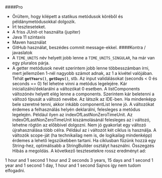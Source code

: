 ####Pro
- Örültem, hogy kilépett a statikus metódusok köréből és példánymetódusokkal dolgozik.
- Írt teszteseteket.
- A friss JUnit-ot használta (jupiter)
- Java 11 szintaxis
- Maven használat
- GitHub használat, beszédes commit message-ekkel.
####Kontra / javaslatok
- A `TIME_UNITS` név helyett jobb lenne a `TIME_UNITS_SINGULAR`, ha már van egy pluralos párja.
- A getter metódusok nevét szerintem jobb lenne többesszámban írni, mert jellemzően 1-nél nagyobb számot adnak, az 1 a kivétel valójában.
  Tehát **`getYears()`**, **`getDays()`**, stb.
Az input validálásokat (seconds < 0 és seconds == 0) fel lehetne vinni a metódus legelejére. Kár inicializálni/deklarálni a változókat 0 esetben.
A listComponents változónév helyett elég lenne a components. Szerintem kár beletenni a változó típusát a változó nevébe. Az látszik az IDE-ben. Ha mindenképp bele szeretné tenni, akkor inkább componentList lenne jó.
A változókat érdemes a felhasználás helyén deklarálni, felesleges a metódus legelején. Például ilyen az indexOfLastNonZeroTimeUnit.
Az indexOfLastNonZeroTimeUnit kiszámolásánál felesleges az i változó, lehetne rögtön az előbbivel dolgozni.
Nem jó gyakorlat egy változó újrahasználása több célra. Például az i változót két ciklus is használja. A változók scope-ját (ha technikailag nem is, de logikailag mindenképp) érdemes a lehető legszűkebben tartani.
Ha ciklusban fűzünk hozzá egy String-hez, optimálisabb a StringBuilder osztályt használni.
Összegzés
Hibás a megoldás. A következő tesztesetekre rossz eredményt ad:

1 hour and 1 second
1 hour and 2 seconds
3 years, 15 days and 1 second
1 year and 1 second
1 day, 1 hour and 1 second
Sajnos így nem tudom elfogadni.